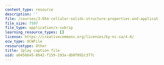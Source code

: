 ```yaml
---
content_type: resource
description: ''
file: /courses/3-054-cellular-solids-structure-properties-and-applications-spring-2015/a0456b458642f159193adb0f092c377c_6eEbSM3TafQ.srt
file_size: 7597
file_type: application/x-subrip
learning_resource_types: []
license: https://creativecommons.org/licenses/by-nc-sa/4.0/
ocw_type: OCWFile
resourcetype: Other
title: 3play caption file
uid: a0456b45-8642-f159-193a-db0f092c377c
---
```

